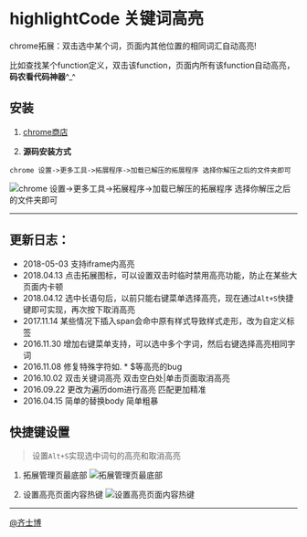 # highlightCode 关键词高亮
chrome拓展：双击选中某个词，页面内其他位置的相同词汇自动高亮!

比如查找某个function定义，双击该function，页面内所有该function自动高亮，**码农看代码神器**^_^

## 安装
1. [chrome商店](https://chrome.google.com/webstore/detail/%E5%85%B3%E9%94%AE%E8%AF%8D%E5%8F%8C%E5%87%BB%E8%87%AA%E5%8A%A8%E9%AB%98%E4%BA%AE/hiemiigjnmkjedjibioplldlbkhekbjk?gl=CN)

2. **源码安装方式**

`chrome 设置->更多工具->拓展程序->加载已解压的拓展程序 选择你解压之后的文件夹即可`

![chrome 设置->更多工具->拓展程序->加载已解压的拓展程序 选择你解压之后的文件夹即可](http://ww1.sinaimg.cn/large/71405cabjw1f82dhkldiwj21kw0e3why.jpg)

----------------------------

## 更新日志：

 - 2018-05-03 支持iframe内高亮
 - 2018.04.13 点击拓展图标，可以设置双击时临时禁用高亮功能，防止在某些大页面内卡顿
 - 2018.04.12 选中长语句后，以前只能右键菜单选择高亮，现在通过`Alt+S`快捷键即可实现，再次按下取消高亮
 - 2017.11.14 某些情况下插入span会命中原有样式导致样式走形，改为自定义标签
 - 2016.11.30 增加右键菜单支持，可以选中多个字词，然后右键选择高亮相同字词
 - 2016.11.08 修复特殊字符如. * $等高亮的bug
 - 2016.10.02 双击关键词高亮 双击空白处|单击页面取消高亮
 - 2016.09.22 更改为遍历dom进行高亮 匹配更加精准
 - 2016.04.15 简单的替换body 简单粗暴



## 快捷键设置

> 设置`Alt+S`实现选中词句的高亮和取消高亮

1. 拓展管理页最底部
![拓展管理页最底部](http://7xsudm.com1.z0.glb.clouddn.com/%E6%B7%B1%E5%BA%A6%E6%88%AA%E5%9B%BE_%E9%80%89%E6%8B%A9%E5%8C%BA%E5%9F%9F_20180413205736.png)

2. 设置高亮页面内容热键
![设置高亮页面内容热键](http://7xsudm.com1.z0.glb.clouddn.com/%E6%B7%B1%E5%BA%A6%E6%88%AA%E5%9B%BE_%E9%80%89%E6%8B%A9%E5%8C%BA%E5%9F%9F_20180413205753.png)

----------------------------

[@齐士博](http://www.weibo.com/shiboooo)
